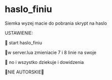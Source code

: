 # haslo_finiu
Siemka wyzej macie do pobrania skrypt na haslo

USTAWIENIE:

🌴 start haslo_finiu

🌴w server.lua zmieniacie 7 i 8 linie na swoje

🌴 no i wszystko dziekuje i dowidzenia

👩NIE AUTORSKIE👩
